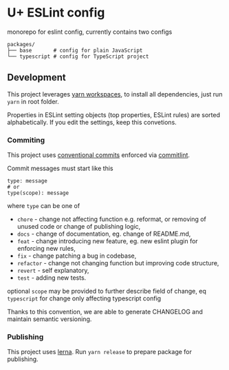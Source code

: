 # U+ ESLint config

monorepo for eslint config, currently contains two configs

```
packages/
├── base       # config for plain JavaScript
└── typescript # config for TypeScript project
```

## Development

This project leverages [yarn workspaces](https://yarnpkg.com/lang/en/docs/workspaces/), to install all dependencies, just run `yarn` in root folder.

Properties in ESLint setting objects (top properties, ESLint rules) are sorted alphabetically. If you edit the settings, keep this convetions.

### Commiting

This project uses [conventional commits](https://www.conventionalcommits.org/) enforced via [commitlint](https://github.com/conventional-changelog/commitlint).

Commit messages must start like this

```text
type: message
# or
type(scope): message
```

where `type` can be one of
* `chore` - change not affecting function e.g. reformat, or removing of unused code or change of publishing logic,
* `docs` - change of documentation, eg. change of README.md,
* `feat` - change introducing new feature, eg. new eslint plugin for enforcing new rules,
* `fix` - change patching a bug in codebase,
* `refactor` - change not changing function but improving code structure,
* `revert` - self explanatory,
* `test` - adding new tests.

optional `scope` may be provided to further describe field of change, eq `typescript` for change only affecting typescript config

Thanks to this convention, we are able to generate CHANGELOG and maintain semantic versioning.

### Publishing

This project uses [lerna](https://lernajs.io). Run `yarn release` to prepare package for publishing.
